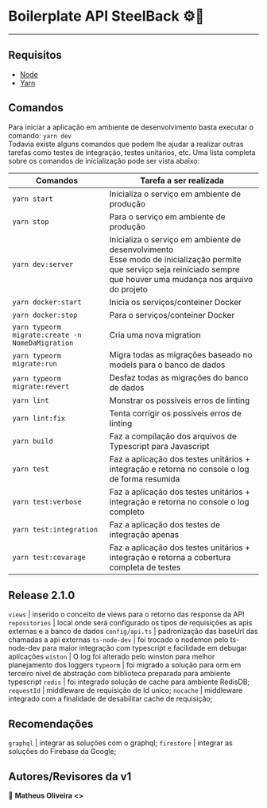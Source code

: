 # Boilerplate API SteelBack ⚙️🚀
***

## Requisitos
- [Node](https://nodejs.org/en/download/)
- [Yarn](https://yarnpkg.com/lang/en/docs/install)
## Comandos

Para iniciar a aplicação em ambiente de desenvolvimento basta executar o comando: `yarn dev` <br>Todavia existe alguns comandos que podem lhe ajudar a realizar outras tarefas como testes de integração, testes unitários, etc. Uma lista completa sobre os comandos de inicialização pode ser vista abaixo:

Comandos  | Tarefa a ser realizada
------------- | -------------
`yarn start` | Inicializa o serviço em ambiente de produção
`yarn stop` | Para o serviço em ambiente de produção
`yarn dev:server` | Inicializa o serviço em ambiente de desenvolvimento<br>Esse modo de inicialização permite que serviço seja reiniciado sempre que houver uma mudança nos arquivo do projeto
`yarn docker:start` | Inicia os serviços/conteiner Docker
`yarn docker:stop` | Para o serviços/conteiner Docker
`yarn typeorm migrate:create -n NomeDaMigration` | Cria uma nova migration
`yarn typeorm migrate:run` | Migra todas as migrações baseado no models para o banco de dados
`yarn typeorm migrate:revert` | Desfaz todas as migrações do banco de dados
`yarn lint` | Monstrar os possíveis erros de linting
`yarn lint:fix` | Tenta corrigir os possíveis erros de linting
`yarn build` | Faz a compilação dos arquivos de Typescript para Javascript
`yarn test` | Faz a aplicação dos testes unitários + integração e retorna no console o log de forma resumida
`yarn test:verbose` | Faz a aplicação dos testes unitários + integração e retorna no console o log completo
`yarn test:integration` | Faz a aplicação dos testes de integração apenas
`yarn test:covarage` | Faz a aplicação dos testes unitários + integração e retorna a cobertura completa de testes

## Release 2.1.0
`views` | inserido o conceito de views para o retorno das response da API
`repositories` | local onde será configurado os tipos de requisições as apis externas e a banco de dados
`config/api.ts` | padronização das baseUrl das chamadas a api externas
`ts-node-dev` | foi trocado o nodemon pelo ts-node-dev para maior integração com typescript e facilidade em debugar aplicações
`wiston` | O log foi alterado pelo winston para  melhor planejamento dos loggers
`typeorm` | foi migrado a solução para orm em terceiro nivel de abstração com biblioteca preparada para ambiente typescript
`redis` | foi integrado solução de cache para ambiente RedisDB;
`requestId` | middleware de requisição de Id unico;
`nocache` | middleware integrado com a finalidade de desabilitar cache de requisição;

## Recomendações

`graphql` | integrar as soluções com o graphql;
`firestore` | integrar as soluções do Firebase da Google;

## Autores/Revisores da v1

👤 **Matheus Oliveira <>** <br>


